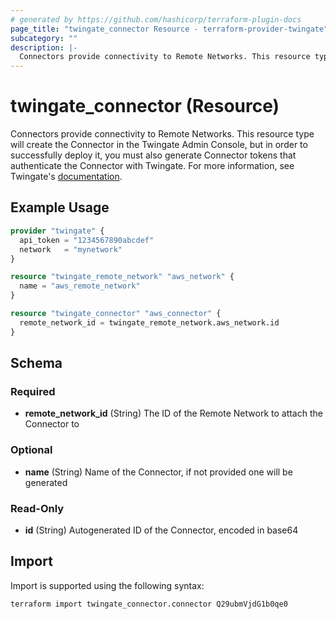```yaml
---
# generated by https://github.com/hashicorp/terraform-plugin-docs
page_title: "twingate_connector Resource - terraform-provider-twingate"
subcategory: ""
description: |-
  Connectors provide connectivity to Remote Networks. This resource type will create the Connector in the Twingate Admin Console, but in order to successfully deploy it, you must also generate Connector tokens that authenticate the Connector with Twingate. For more information, see Twingate's documentation https://docs.twingate.com/docs/understanding-access-nodes.
---
```


# twingate_connector (Resource)

Connectors provide connectivity to Remote Networks. This resource type will create the Connector in the Twingate Admin Console, but in order to successfully deploy it, you must also generate Connector tokens that authenticate the Connector with Twingate. For more information, see Twingate's [documentation](https://docs.twingate.com/docs/understanding-access-nodes).

## Example Usage

```terraform
provider "twingate" {
  api_token = "1234567890abcdef"
  network   = "mynetwork"
}

resource "twingate_remote_network" "aws_network" {
  name = "aws_remote_network"
}

resource "twingate_connector" "aws_connector" {
  remote_network_id = twingate_remote_network.aws_network.id
}
```

<!-- schema generated by tfplugindocs -->
## Schema

### Required

- **remote_network_id** (String) The ID of the Remote Network to attach the Connector to

### Optional

- **name** (String) Name of the Connector, if not provided one will be generated

### Read-Only

- **id** (String) Autogenerated ID of the Connector, encoded in base64

## Import

Import is supported using the following syntax:

```shell
terraform import twingate_connector.connector Q29ubmVjdG1b0qe0
```

